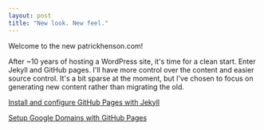 ```yaml
---
layout: post
title: "New look. New feel."
---
```


Welcome to the new patrickhenson.com!

After ~10 years of hosting a WordPress site, it's time for a clean start.  Enter Jekyll and GitHub pages.  I'll have more control over the content and easier source control.  It's a bit sparse at the moment, but I've chosen to focus on generating new content rather than migrating the old.

[Install and configure GitHub Pages with Jekyll](http://www.stephaniehicks.com/githubPages_tutorial/pages/githubpages-jekyll.html)

[Setup Google Domains with GitHub Pages](http://www.curtismlarson.com/blog/2015/04/12/github-pages-google-domains/)

